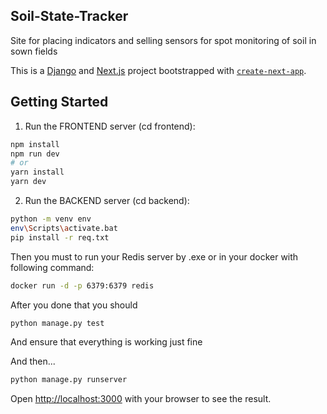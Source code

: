 ## Soil-State-Tracker

Site for placing indicators and selling sensors for spot monitoring of soil in sown fields

This is a [Django](https://www.djangoproject.com/) and [Next.js](https://nextjs.org/) project bootstrapped with [`create-next-app`](https://github.com/vercel/next.js/tree/canary/packages/create-next-app).


## Getting Started

1) Run the FRONTEND server (cd frontend): 

```bash
npm install
npm run dev
# or
yarn install
yarn dev
```

2) Run the BACKEND server (cd backend): 

```bash
python -m venv env
env\Scripts\activate.bat
pip install -r req.txt
```
Then you must to run your Redis server by .exe or in your docker with following command: 
```bash
docker run -d -p 6379:6379 redis
```
After you done that you should
```bash
python manage.py test
```
And ensure that everything is working just fine

And then... 
```bash
python manage.py runserver
```


Open [http://localhost:3000](http://localhost:3000) with your browser to see the result.
